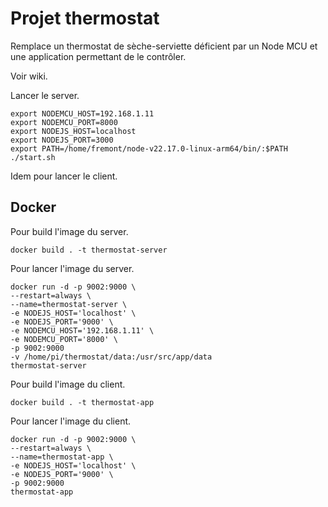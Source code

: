 # Projet thermostat

Remplace un thermostat de sèche-serviette déficient par un Node MCU et une application permettant de le contrôler.

Voir wiki.

Lancer le server.

```
export NODEMCU_HOST=192.168.1.11
export NODEMCU_PORT=8000
export NODEJS_HOST=localhost
export NODEJS_PORT=3000
export PATH=/home/fremont/node-v22.17.0-linux-arm64/bin/:$PATH
./start.sh
```

Idem pour lancer le client.

## Docker

Pour build l'image du server.

```
docker build . -t thermostat-server
```

Pour lancer l'image du server.

```
docker run -d -p 9002:9000 \
--restart=always \
--name=thermostat-server \
-e NODEJS_HOST='localhost' \
-e NODEJS_PORT='9000' \
-e NODEMCU_HOST='192.168.1.11' \
-e NODEMCU_PORT='8000' \
-p 9002:9000
-v /home/pi/thermostat/data:/usr/src/app/data
thermostat-server
```

Pour build l'image du client.

```
docker build . -t thermostat-app
```

Pour lancer l'image du client.

```
docker run -d -p 9002:9000 \
--restart=always \
--name=thermostat-app \
-e NODEJS_HOST='localhost' \
-e NODEJS_PORT='9000' \
-p 9002:9000
thermostat-app
```
